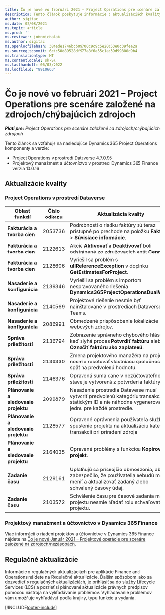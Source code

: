 ```yaml
---
title: Čo je nové vo februári 2021 – Project Operations pre scenáre založené na zdrojoch/chýbajúcich zdrojoch
description: Tento článok poskytuje informácie o aktualizáciách kvality dostupných vo vydaní Project Operations z februára 2021 pre scenáre založené na zdrojoch/nezásobách.
author: sigitac
ms.date: 02/08/2021
ms.topic: article
ms.prod: ''
ms.reviewer: johnmichalak
ms.author: sigitac
ms.openlocfilehash: 38fede1746bcb09700c9c9c5e20653e0c39fea2a
ms.sourcegitcommit: 6cfc50d89528df977a8f6a55c1ad39d99800d9b4
ms.translationtype: HT
ms.contentlocale: sk-SK
ms.lasthandoff: 06/03/2022
ms.locfileid: "8910663"
---
```

# <a name="whats-new-february-2021---project-operations-for-resourcenon-stocked-based-scenarios"></a>Čo je nové vo februári 2021 – Project Operations pre scenáre založené na zdrojoch/chýbajúcich zdrojoch

_**Platí pre:** Project Operations pre scenáre založené na zdrojoch/chýbajúcich zdrojoch_

Tento článok sa vzťahuje na nasledujúce Dynamics 365 Project Operations komponenty a verzie:

- Project Operations v prostredí Dataverse 4.7.0.95
- Projektový manažment a účtovníctvo v prostredí Dynamics 365 Finance verzia 10.0.16 

## <a name="quality-updates"></a>Aktualizácie kvality

### <a name="project-operations-on-dataverse"></a>Project Operations v prostredí Dataverse

| **Oblasť funkcií** | **Číslo odkazu** | **Aktualizácia kvality** |
| --- | --- | --- |
| **Fakturácia a tvorba cien** | 2053736 | Podrobnosti o riadku faktúry sú teraz prístupné po prechode na položku **Faktúra** > **Súvisiace informácie**. |
| **Fakturácia a tvorba cien** | 2122613 | Akcie **Aktivovať** a **Deaktivovať** boli odstránené zo združovacích entít **Cenník**. |
| **Fakturácia a tvorba cien** | 2128606 | Vyriešil sa problém s **ullReferenceException** v doplnku **GetEstimatesForProject**. |
| **Nasadenie a konfigurácia** | 2139346 | Vyriešil sa problém s importom nespravovaného riešenia **Dynamics365ProjectOperationsDualWrite**. |
| **Nasadenie a konfigurácia** | 2140569 | Projektové riešenie nesmie byť nainštalované v prostrediach Dataverse Teams. |
| **Nasadenie a konfigurácia** | 2086991 | Obmedzené prispôsobenie lokalizácie webových zdrojov. |
| **Správa príležitostí** | 2136794 | Zobrazenie správneho chybového hlásenia, keď zlyhá proces **Potvrdiť faktúru** alebo **Označiť faktúru ako zaplatenú**. |
| **Správa príležitostí** | 2139330 | Zmena projektového manažéra na projekte nesmie resetovať vlastniacu spoločnosť späť na predvolenú hodnotu. |
| **Správa príležitostí** | 2146376 | Opravená suma dane v nezúčtovateľnom stave je vytvorená z potvrdenia faktúry. |
| **Plánovanie a sledovanie projektu** | 2099879 | Nasadenie prostredia Dataverse musí vytvoriť predvolenú kategóriu transakcií so statickým ID a nie náhodne vygenerovať jednu pre každé prostredie. |
| **Plánovanie a sledovanie projektu** | 2128577 | Opravené oprávnenia používateľa služby na spustenie projektu na aktualizáciu kategórie transakcií pri priradení zdroja. |
| **Plánovanie a sledovanie projektu** | 2164035 | Opravené problémy s funkciou **Kopírovať projekt**. |
| **Zadanie času** | 2129161 | Uplatňujú sa prísnejšie obmedzenia, aby sa zabezpečilo, že používatelia nebudú môcť meniť a aktualizovať zadaný alebo schválený časový údaj. |
| **Zadanie času** | 2103572 | Schválenie času pre časové zadania mimo projektu nesmie hľadať rolu schvaľovateľa projektu. |

### <a name="project-management-and-accounting-in-dynamics-365-finance"></a>Projektový manažment a účtovníctvo v Dynamics 365 Finance 

Viac informácií o riadení projektov a účtovníctve v Dynamics 365 Finance nájdete na [Čo je nové Január 2021 – Projektové operácie pre scenáre založené na zdrojoch/nezásobách](whats-new-jan-2021-resource-based.md).


## <a name="regulatory-updates"></a>Regulačné aktualizácie

Informácie o regulačných aktualizáciách pre aplikácie Finance and Operations nájdete na [Regulačné aktualizácie](/dynamics365/finance/localizations/regulatory-updates). Ďalším spôsobom, ako sa dozvedieť o regulačných aktualizáciách, je prihlásiť sa do služby Lifecycle Services (LCS) a pozrieť si plánované aktualizácie právnych predpisov pomocou nástroja na vyhľadávanie problémov. Vyhľadávanie problémov vám umožňuje vyhľadávať podľa krajiny, typu funkcie a vydania.


[!INCLUDE[footer-include](../includes/footer-banner.md)]